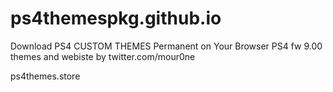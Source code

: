# ps4themespkg.github.io
Download PS4 CUSTOM THEMES Permanent on Your Browser PS4 fw 9.00 
themes and webiste by twitter.com/mour0ne

ps4themes.store
